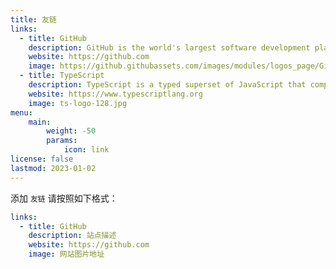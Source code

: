 ```yaml
---
title: 友链
links:
  - title: GitHub
    description: GitHub is the world's largest software development platform.
    website: https://github.com
    image: https://github.githubassets.com/images/modules/logos_page/GitHub-Mark.png
  - title: TypeScript
    description: TypeScript is a typed superset of JavaScript that compiles to plain JavaScript.
    website: https://www.typescriptlang.org
    image: ts-logo-128.jpg
menu:
    main: 
        weight: -50
        params:
            icon: link
license: false
lastmod: 2023-01-02
---
```


添加 `友链` 请按照如下格式：

```yaml
links:
  - title: GitHub
    description: 站点描述
    website: https://github.com
    image: 网站图片地址
```

